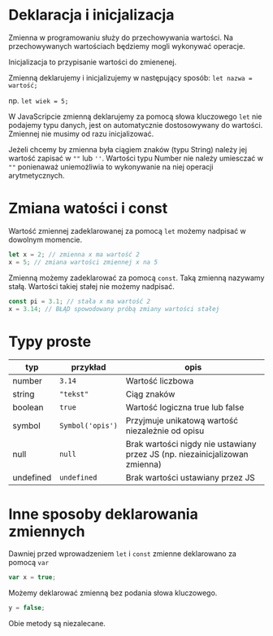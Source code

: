 # Deklaracja i inicjalizacja

Zmienna w programowaniu służy do przechowywania wartości.
Na przechowywanych wartościach będziemy mogli wykonywać operacje.

Inicjalizacja to przypisanie wartości do zmienenej.

Zmienną deklarujemy i inicjalizujemy w następujący sposób:
 `let nazwa = wartość;`

 np. `let wiek = 5;`

W JavaScripcie zmienną deklarujemy za pomocą słowa kluczowego `let` nie podajemy typu danych,
jest on automatycznie dostosowywany do wartości. Zmiennej nie musimy od razu inicjalizować.

Jeżeli chcemy by zmienna była ciągiem znaków (typu String) należy jej wartość zapisać w `""` lub `''`.
Wartości typu Number nie należy umiesczać w `""` ponienaważ uniemożliwia to wykonywanie na niej operacji arytmetycznych.

# Zmiana watości i const

Wartość zmiennej zadeklarowanej za pomocą `let` możemy nadpisać w dowolnym momencie.

```js
let x = 2; // zmienna x ma wartość 2
x = 5; // zmiana wartości zmiennej x na 5
```

Zmienną możemy zadeklarować za pomocą `const`. Taką zmienną nazywamy stałą. Wartości takiej stałej nie możemy nadpisać.

```js
const pi = 3.1; // stała x ma wartość 2
x = 3.14; // BŁĄD spowodowany próbą zmiany wartości stałej
```

# Typy proste

| typ | przykład | opis |
|-----|----------|------|
|number|`3.14`|Wartość liczbowa|
|string|`"tekst"`|Ciąg znaków|
|boolean|`true`|Wartość logiczna true lub false|
|symbol|`Symbol('opis')`|Przyjmuje unikatową wartość niezależnie od opisu|
|null|`null`|Brak wartości nigdy nie ustawiany przez JS (np. niezainicjalizowan zmienna)|
|undefined|`undefined`|Brak wartości ustawiany przez JS|

# Inne sposoby deklarowania zmiennych
Dawniej przed wprowadzeniem `let` i `const` zmienne deklarowano za pomocą `var`

```js
var x = true;
```

Możemy deklarować zmienną bez podania słowa kluczowego.

```js
y = false;
```

Obie metody są niezalecane.
